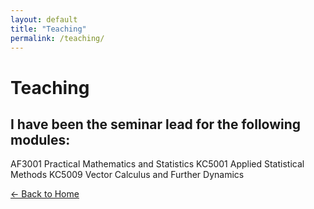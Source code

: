 ```yaml
---
layout: default
title: "Teaching"
permalink: /teaching/
---
```


# Teaching

## I have been the seminar lead for the following modules:

AF3001 Practical Mathematics and Statistics
KC5001 Applied Statistical Methods
KC5009 Vector Calculus and Further Dynamics

[← Back to Home](/) 
